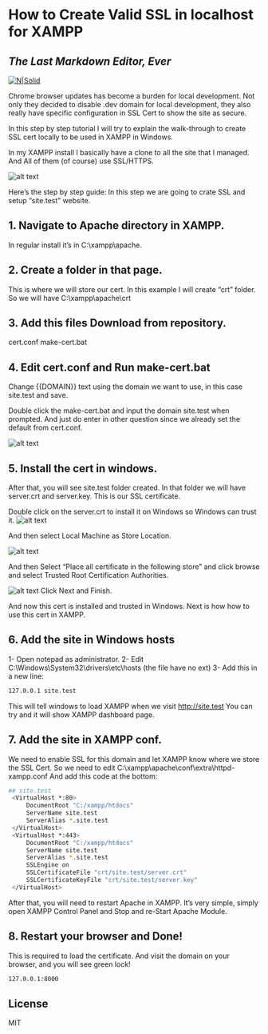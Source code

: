 # How to Create Valid SSL in localhost for XAMPP
## _The Last Markdown Editor, Ever_

[![N|Solid](https://cldup.com/dTxpPi9lDf.thumb.png)](https://nodesource.com/products/nsolid)



Chrome browser updates has become a burden for local development. Not only they decided to disable .dev domain for local development, they also really have specific configuration in SSL Cert to show the site as secure.

In this step by step tutorial I will try to explain  the walk-through to create SSL cert locally to be used in XAMPP in Windows.

In my XAMPP install I basically  have a clone to all the site that I managed.  And All of them (of course) use SSL/HTTPS.

![alt text](https://i.ibb.co/5xK8V4P/xampp-local-ssl-screenshot.png)

Here’s the step by  step guide:
In this step we are going to crate SSL and setup “site.test” website.

## 1. Navigate to Apache directory in XAMPP.

In regular install it’s in C:\xampp\apache.

## 2. Create a folder in that page.
This is where we will store our cert. In this example I will create “crt” folder. So we will have C:\xampp\apache\crt

## 3. Add this files Download from repository.

cert.conf
make-cert.bat

## 4. Edit cert.conf and Run make-cert.bat
Change {{DOMAIN}} text using the domain we want to use, in this case site.test and save.

Double click the make-cert.bat and input the domain site.test when prompted. And just do enter in other question since we already set the default from cert.conf.

![alt text](https://i.ibb.co/H72JTj3/make-cert.png)

## 5. Install the cert in windows.
After that, you will see site.test folder created. In that folder we will have server.crt and server.key. This is our SSL certificate.

Double click on the server.crt to install it on Windows so Windows can trust it.
![alt text](https://i.ibb.co/NjCrxLd/cert-window.png)

And then select Local Machine as Store Location.

![alt text](https://i.ibb.co/zS5Lhyx/install-cert.png)

And then Select “Place all certificate in the following store” and click browse and select Trusted Root Certification Authorities.

![alt text](https://i.ibb.co/9HHJ7LG/install-cert-as-trusted.png)
Click Next and Finish.

And now this cert is installed and trusted in Windows. Next is how how to use this cert in XAMPP.

## 6. Add the site in Windows hosts
1- Open notepad as administrator.
2- Edit C:\Windows\System32\drivers\etc\hosts (the file have no ext)
3- Add this in a new line:
```sh
127.0.0.1 site.test
```
This will tell windows to load XAMPP when we visit http://site.test You can try and it will show XAMPP dashboard page.

## 7. Add the site in XAMPP conf.
We need to enable SSL for this domain and let XAMPP know where we store the SSL Cert. So we need to edit C:\xampp\apache\conf\extra\httpd-xampp.conf
And add this code at the bottom:
```sh
## site.test
 <VirtualHost *:80>
     DocumentRoot "C:/xampp/htdocs"
     ServerName site.test
     ServerAlias *.site.test
 </VirtualHost>
 <VirtualHost *:443>
     DocumentRoot "C:/xampp/htdocs"
     ServerName site.test
     ServerAlias *.site.test
     SSLEngine on
     SSLCertificateFile "crt/site.test/server.crt"
     SSLCertificateKeyFile "crt/site.test/server.key"
 </VirtualHost>
```

After that, you will need to restart Apache in XAMPP.  It’s very simple, simply open XAMPP Control Panel and Stop and re-Start Apache Module.

## 8. Restart your browser and Done!
This is required to load the certificate. And visit the domain on your browser, and you will see green lock!

```sh
127.0.0.1:8000
```

## License

MIT

